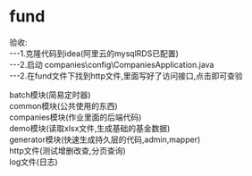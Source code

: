 # fund
验收:  
  ---1.克隆代码到idea(阿里云的mysqlRDS已配置)  
  ---2.启动 companies\config\CompaniesApplication.java  
  ---2.在fund文件下找到http文件,里面写好了访问接口,点击即可查验  


  batch模块(简易定时器)  
  common模块(公共使用的东西)  
  companies模块(作业里面的后端代码)  
  demo模块(读取xlsx文件,生成基础的基金数据)  
  generator模块(快速生成持久层的代码,admin,mapper)  
  http文件(测试增删改查,分页查询)  
  log文件(日志)  
